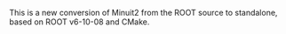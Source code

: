 This is a new conversion of Minuit2 from the ROOT source to standalone, based on ROOT v6-10-08 and CMake.
